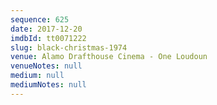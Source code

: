 ```yaml
---
sequence: 625
date: 2017-12-20
imdbId: tt0071222
slug: black-christmas-1974
venue: Alamo Drafthouse Cinema - One Loudoun
venueNotes: null
medium: null
mediumNotes: null
---
```

